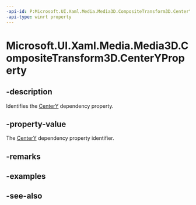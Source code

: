 ```yaml
---
-api-id: P:Microsoft.UI.Xaml.Media.Media3D.CompositeTransform3D.CenterYProperty
-api-type: winrt property
---
```


<!-- Property syntax
public Windows.UI.Xaml.DependencyProperty CenterYProperty { get; }
-->

# Microsoft.UI.Xaml.Media.Media3D.CompositeTransform3D.CenterYProperty

## -description
Identifies the [CenterY](compositetransform3d_centery.md) dependency property.

## -property-value
The [CenterY](compositetransform3d_centery.md) dependency property identifier.

## -remarks

## -examples

## -see-also

